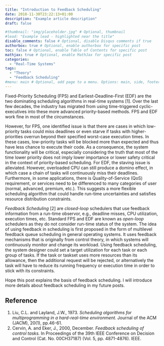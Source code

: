 ```yaml
---
title: "Introduction to Feedback Scheduling"
date: 2018-11-30T23:22:13+01:00
description: "Example article description"
draft: false

#thumbnail: "img/placeholder.jpg" # Optional, thumbnail
#lead: "Example lead - highlighted near the title"
disable_comments: false # Optional, disable Disqus comments if true
authorbox: true # Optional, enable authorbox for specific post
toc: false # Optional, enable Table of Contents for specific post
mathjax: true # Optional, enable MathJax for specific post
categories:
  - "Real-Time Systems"
tags:
  - "Theory"
  - "Feedback Scheduling"
#menu: main # Optional, add page to a menu. Options: main, side, footer
---
```


Fixed-Priority Scheduling (FPS) and Earliest-Deadline-First (EDF) are the two dominating scheduling algorithms in real-time systems [1]. Over the last few decades, the industry has migrated from using time-triggered cyclic-executives into these more advanced priority-based methods.
FPS and EDF work fine in most of the circumstances. 

However, for FPS, one identified issue is that there are cases in which low-priority tasks could miss deadlines or even starve if tasks with higher-priorities overrun beyond their specified worst-case execution times. In these cases, low-priority tasks will be blocked more than expected and thus have less chance to execute their code. As a consequence, the system functionality will be critical, especially considering the truth that most of the time lower priority does not imply lower importance or lower safety critical in the context of priority-based scheduling. 
For EDF, the staving issue is alleviated. However, overloaded CPU can still produce a domino effect, in which case a chain of tasks will continuously miss their deadlines.
Furthermore, in some applications, there is Quality-of-Service (QoS) requirement, or services need to be differenced to many categories of user (normal, advanced, premium, etc.). This suggests a more flexible scheduling algorithm that could handle run-time uncertainties and satisfies resource distribution constraints.

*Feedback Scheduling* [2] are *closed-loop* schedulers that use feedback information from a run-time observor, e.g., deadline misses, CPU utilization, execution times, etc. Standard FPS and EDF are known as *open-loop* schedulers as they do not consider run-time status of the system.
The idea of using feedback in scheduling is first proposed in the form of multilevel feedback queue scheduling in general operating systems. It uses feedback mechanisms that is originally from control theory, in which systems will continuously monitor and change its workload. Using feedback scheduling, the system designer could set a target utilization for each task or each group of tasks. If the task or taskset uses more resources than its allowance, then the additional request will be rejected, or alternatively the task will have to reduce its running frequency or execution time in order to stick with its constraints. 

Hope this post explains the basis of feedback scheduling. I will introduce more details about feedback scheduling in my future posts.


## Reference
1. Liu, C.L. and Layland, J.W., 1973. *Scheduling algorithms for multiprogramming in a hard-real-time environment.* Journal of the ACM (JACM), 20(1), pp.46-61.
2. Cervin, A. and Eker, J., 2000, December. *Feedback scheduling of control tasks.* In Proceedings of the 39th IEEE Conference on Decision and Control (Cat. No. 00CH37187) (Vol. 5, pp. 4871-4876). IEEE.
